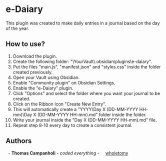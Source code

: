 # e-Daiary

This plugin was created to make daily entries in a journal based on the day of the year.

## How to use?

1. Download the plugin.
2. Create the following folder: "\\YourVault\\.obsidian\\plugins\\e-daiary".
3. Put the files "main.js", "manifest.json" and "styles.css" inside the folder created previously.
4. Open your Vault using Obsidian.
5. Enable "Community plugin" on Obsidian Settings.
6. Enable the "e-Daiary" plugin.
7. Click "Options" and select the folder where you want your journal to be created.
8. Click on the Ribbon Icon "Create New Entry".
9. This will automatically create a "YYYY\\Day X (DD-MM-YYYY HH-mm)\\Day X (DD-MM-YYYY HH-mm).md" folder inside the folder.
10. Write your journal inside the "Day X (DD-MM-YYYY HH-mm).md" file.
11. Repeat step 8-10 every day to create a consistent journal.


## Authors

  - **Thomas Campanholi** - *coded everything* -
    [wholetomy](https://github.com/wholetomy/)